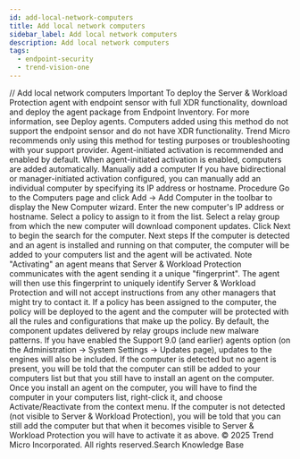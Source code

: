 ```yaml
---
id: add-local-network-computers
title: Add local network computers
sidebar_label: Add local network computers
description: Add local network computers
tags:
  - endpoint-security
  - trend-vision-one
---
```


/*<![CDATA[*/ $('#title').html($('meta[name=map-description]').attr('content')); /*]]>*/ Add local network computers Important To deploy the Server & Workload Protection agent with endpoint sensor with full XDR functionality, download and deploy the agent package from Endpoint Inventory. For more information, see Deploy agents. Computers added using this method do not support the endpoint sensor and do not have XDR functionality. Trend Micro recommends only using this method for testing purposes or troubleshooting with your support provider. Agent-initiated activation is recommended and enabled by default. When agent-initiated activation is enabled, computers are added automatically. Manually add a computer If you have bidirectional or manager-initiated activation configured, you can manually add an individual computer by specifying its IP address or hostname. Procedure Go to the Computers page and click Add → Add Computer in the toolbar to display the New Computer wizard. Enter the new computer's IP address or hostname. Select a policy to assign to it from the list. Select a relay group from which the new computer will download component updates. Click Next to begin the search for the computer. Next steps If the computer is detected and an agent is installed and running on that computer, the computer will be added to your computers list and the agent will be activated. Note "Activating" an agent means that Server & Workload Protection communicates with the agent sending it a unique "fingerprint". The agent will then use this fingerprint to uniquely identify Server & Workload Protection and will not accept instructions from any other managers that might try to contact it. If a policy has been assigned to the computer, the policy will be deployed to the agent and the computer will be protected with all the rules and configurations that make up the policy. By default, the component updates delivered by relay groups include new malware patterns. If you have enabled the Support 9.0 (and earlier) agents option (on the Administration → System Settings → Updates page), updates to the engines will also be included. If the computer is detected but no agent is present, you will be told that the computer can still be added to your computers list but that you still have to install an agent on the computer. Once you install an agent on the computer, you will have to find the computer in your computers list, right-click it, and choose Activate/Reactivate from the context menu. If the computer is not detected (not visible to Server & Workload Protection), you will be told that you can still add the computer but that when it becomes visible to Server & Workload Protection you will have to activate it as above. © 2025 Trend Micro Incorporated. All rights reserved.Search Knowledge Base